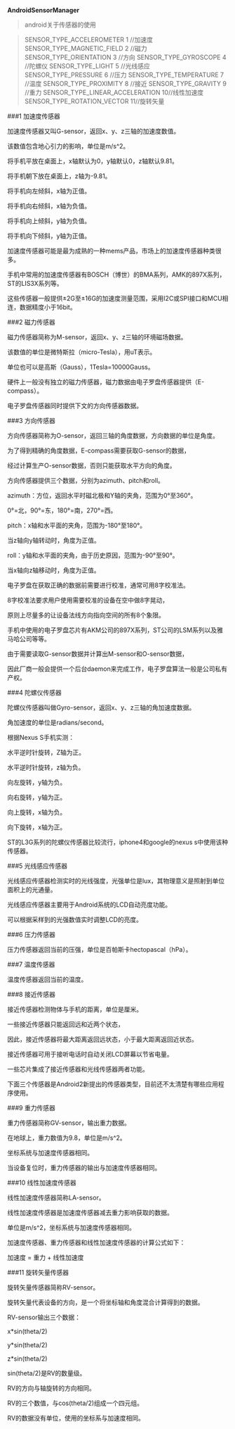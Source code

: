 **AndroidSensorManager**
 
> android关于传感器的使用

> SENSOR_TYPE_ACCELEROMETER       1 //加速度
> SENSOR_TYPE_MAGNETIC_FIELD      2 //磁力
> SENSOR_TYPE_ORIENTATION         3 //方向
> SENSOR_TYPE_GYROSCOPE           4 //陀螺仪
> SENSOR_TYPE_LIGHT               5 //光线感应
> SENSOR_TYPE_PRESSURE            6 //压力
> SENSOR_TYPE_TEMPERATURE         7 //温度 
> SENSOR_TYPE_PROXIMITY           8 //接近
> SENSOR_TYPE_GRAVITY             9 //重力
> SENSOR_TYPE_LINEAR_ACCELERATION 10//线性加速度
> SENSOR_TYPE_ROTATION_VECTOR     11//旋转矢量
 
###1 加速度传感器

加速度传感器又叫G-sensor，返回x、y、z三轴的加速度数值。

该数值包含地心引力的影响，单位是m/s^2。

将手机平放在桌面上，x轴默认为0，y轴默认0，z轴默认9.81。

将手机朝下放在桌面上，z轴为-9.81。

将手机向左倾斜，x轴为正值。

将手机向右倾斜，x轴为负值。

将手机向上倾斜，y轴为负值。

将手机向下倾斜，y轴为正值。

 

加速度传感器可能是最为成熟的一种mems产品，市场上的加速度传感器种类很多。

手机中常用的加速度传感器有BOSCH（博世）的BMA系列，AMK的897X系列，ST的LIS3X系列等。

这些传感器一般提供±2G至±16G的加速度测量范围，采用I2C或SPI接口和MCU相连，数据精度小于16bit。

 

###2 磁力传感器

磁力传感器简称为M-sensor，返回x、y、z三轴的环境磁场数据。

该数值的单位是微特斯拉（micro-Tesla），用uT表示。

单位也可以是高斯（Gauss），1Tesla=10000Gauss。

硬件上一般没有独立的磁力传感器，磁力数据由电子罗盘传感器提供（E-compass）。

电子罗盘传感器同时提供下文的方向传感器数据。

 

###3 方向传感器

方向传感器简称为O-sensor，返回三轴的角度数据，方向数据的单位是角度。

为了得到精确的角度数据，E-compass需要获取G-sensor的数据，

经过计算生产O-sensor数据，否则只能获取水平方向的角度。

方向传感器提供三个数据，分别为azimuth、pitch和roll。

azimuth：方位，返回水平时磁北极和Y轴的夹角，范围为0°至360°。

0°=北，90°=东，180°=南，270°=西。

pitch：x轴和水平面的夹角，范围为-180°至180°。

当z轴向y轴转动时，角度为正值。

roll：y轴和水平面的夹角，由于历史原因，范围为-90°至90°。

当x轴向z轴移动时，角度为正值。

 

电子罗盘在获取正确的数据前需要进行校准，通常可用8字校准法。

8字校准法要求用户使用需要校准的设备在空中做8字晃动，

原则上尽量多的让设备法线方向指向空间的所有8个象限。

 

手机中使用的电子罗盘芯片有AKM公司的897X系列，ST公司的LSM系列以及雅马哈公司等等。

由于需要读取G-sensor数据并计算出M-sensor和O-sensor数据，

因此厂商一般会提供一个后台daemon来完成工作，电子罗盘算法一般是公司私有产权。

 

###4 陀螺仪传感器

陀螺仪传感器叫做Gyro-sensor，返回x、y、z三轴的角加速度数据。

角加速度的单位是radians/second。

根据Nexus S手机实测：

水平逆时针旋转，Z轴为正。

水平逆时针旋转，z轴为负。

向左旋转，y轴为负。

向右旋转，y轴为正。

向上旋转，x轴为负。

向下旋转，x轴为正。

 

ST的L3G系列的陀螺仪传感器比较流行，iphone4和google的nexus s中使用该种传感器。

 

###5 光线感应传感器

光线感应传感器检测实时的光线强度，光强单位是lux，其物理意义是照射到单位面积上的光通量。

光线感应传感器主要用于Android系统的LCD自动亮度功能。

可以根据采样到的光强数值实时调整LCD的亮度。

 

###6 压力传感器

压力传感器返回当前的压强，单位是百帕斯卡hectopascal（hPa）。

 

###7 温度传感器

温度传感器返回当前的温度。

 

###8 接近传感器

接近传感器检测物体与手机的距离，单位是厘米。

一些接近传感器只能返回远和近两个状态，

因此，接近传感器将最大距离返回远状态，小于最大距离返回近状态。

接近传感器可用于接听电话时自动关闭LCD屏幕以节省电量。

一些芯片集成了接近传感器和光线传感器两者功能。

 

 

下面三个传感器是Android2新提出的传感器类型，目前还不太清楚有哪些应用程序使用。

###9 重力传感器

重力传感器简称GV-sensor，输出重力数据。

在地球上，重力数值为9.8，单位是m/s^2。

坐标系统与加速度传感器相同。

当设备复位时，重力传感器的输出与加速度传感器相同。

 

###10 线性加速度传感器

线性加速度传感器简称LA-sensor。

线性加速度传感器是加速度传感器减去重力影响获取的数据。

单位是m/s^2，坐标系统与加速度传感器相同。

加速度传感器、重力传感器和线性加速度传感器的计算公式如下：

加速度 = 重力 + 线性加速度

 

###11 旋转矢量传感器

旋转矢量传感器简称RV-sensor。

旋转矢量代表设备的方向，是一个将坐标轴和角度混合计算得到的数据。

RV-sensor输出三个数据：

x*sin(theta/2)

y*sin(theta/2)

z*sin(theta/2)

sin(theta/2)是RV的数量级。

RV的方向与轴旋转的方向相同。

RV的三个数值，与cos(theta/2)组成一个四元组。

RV的数据没有单位，使用的坐标系与加速度相同。
